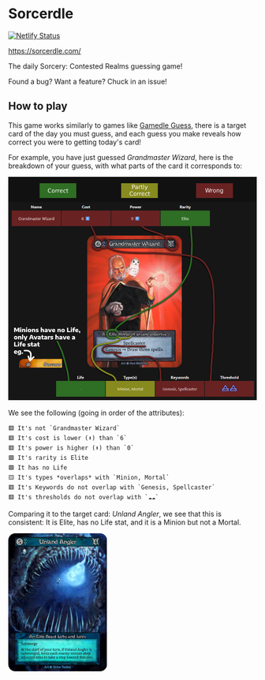 # Sorcerdle
[![Netlify Status](https://api.netlify.com/api/v1/badges/dd7e03f6-ee40-4fb8-9ab7-06ef912560c8/deploy-status)](https://app.netlify.com/sites/sorcerdle/deploys)

https://sorcerdle.com/

The daily Sorcery: Contested Realms guessing game!

Found a bug? Want a feature? Chuck in an issue!

## How to play

This game works similarly to games like [Gamedle Guess](https://www.gamedle.wtf/guess), there is a target card of the day you must guess, and each guess you make reveals how correct you were to getting today's card!

For example, you have just guessed *Grandmaster Wizard*, here is the breakdown of your guess, with what parts of the card it corresponds to:

![Diagram of How to play](HowToPlay.png)

We see the following (going in order of the attributes):
```
🟥 It's not `Grandmaster Wizard` 
🟥 It's cost is lower (⬇️) than `6`
🟥 It's power is higher (⬆️) than `0`
🟩 It's rarity is Elite
🟩 It has no Life
🟨 It's types *overlaps* with `Minion, Mortal`
🟥 It's Keywords do not overlap with `Genesis, Spellcaster`
🟥 It's thresholds do not overlap with `☁️☁️`
```

Comparing it to the target card: *Unland Angler*, we see that this is consistent: It is Elite, has no Life stat, and it is a Minion but not a Mortal.
<!-- ![Unland Angler](unland_angler.png) -->
<img src="unland_angler.png" alt="Unland Angler" style="width:200px"/>